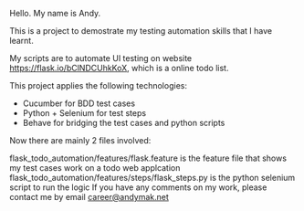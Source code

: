Hello. My name is Andy.

This is a project to demostrate my testing automation skills that I have learnt.

My scripts are to automate UI testing on website https://flask.io/bClNDCUhkKoX, which is a online todo list.

This project applies the following technologies:

- Cucumber for BDD test cases
- Python + Selenium for test steps
- Behave for bridging the test cases and python scripts


Now there are mainly 2 files involved:

flask_todo_automation/features/flask.feature is the feature file that shows my test cases work on a todo web applcation
flask_todo_automation/features/steps/flask_steps.py is the python selenium script to run the logic
If you have any comments on my work, please contact me by email career@andymak.net